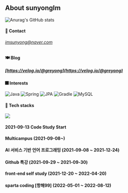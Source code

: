 ## About sunyongIm

![Anurag's GitHub stats](https://github-readme-stats.vercel.app/api?username=sunyongIM&show_icons=true&theme=radical)  

#### 🗽 Contact
###### imsunyong@naver.com

#### 🍽 Blog
##### [https://velog.io/@greyong](https://velog.io/@greyong)

#### 🎆 Interests

<div>
<img alt="Java" src ="https://img.shields.io/badge/Java-007396.svg?&style=for-the-badge&logo=Java&logoColor=white"/>
<img alt="Spring" src ="https://img.shields.io/badge/SpringBoot-6DB33F.svg?&style=for-the-badge&logo=Spring&logoColor=white"/>
<img alt="JPA" src ="https://img.shields.io/badge/SpringBoot-6DB33F.svg?&style=for-the-badge&logo=JPA&logoColor=white"/>
<img alt="Gradle" src ="https://img.shields.io/badge/Gradle-02303A.svg?&style=for-the-badge&logo=Gradle&logoColor=white"/>
<img alt="MySQL" src ="https://img.shields.io/badge/MySQL-4479A1.svg?&style=for-the-badge&logo=MySQL&logoColor=white"/>
</div>

#### 🧱 Tech stacks
<div>
<img src="http://img.shields.io/badge/-Amazon S3-569A31?style=for-the-badge&logo=Amazon S3&logoColor=white" />
</div>  

#### 2021-09-13   Code Study Start
#### Multicampus (2021-09-08~)
#### AI 서비스 기반 언어 프로그래밍 (2021-09-08 ~ 2021-12-24)
#### Github 특강 (2021-09-29 ~ 2021-09-30)
#### front-end self study (2021-12-20 ~ 2022-04-20)
#### sparta coding [항해99] (2022-05-01 ~ 2022-08-12)
